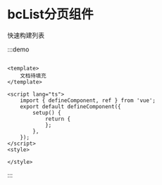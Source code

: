 # bcList分页组件

<div>快速构建列表</div>

:::demo

```vue

<template>
	文档待填充
</template>

<script lang="ts">
	import { defineComponent, ref } from 'vue';
	export default defineComponent({
		setup() {
			return {
			};
		},
	});
</script>
<style>

</style>

```

:::


